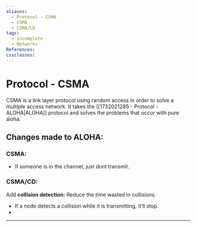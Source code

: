 ```yaml
---
aliases:
  - Protocol - CSMA
  - CSMA
  - CSMA/CD
tags:
  - incomplete
  - Networks
References: 
cssclasses:
---
```

# Protocol - CSMA
CSMA is a link layer protocol using random access in order to solve a multiple access network. It takes the [[1732021285 - Protocol - ALOHA|ALOHA]] protocol and solves the problems that occur with pure aloha. 

## Changes made to ALOHA: 
### CSMA:
+ If someone is in the channel, just dont transmit. 

### CSMA/CD:
Add **collision detection:** Reduce the time wasted in collisions. 
+ If a node detects a collision while it is transmitting, it’ll stop. 
+ 
***